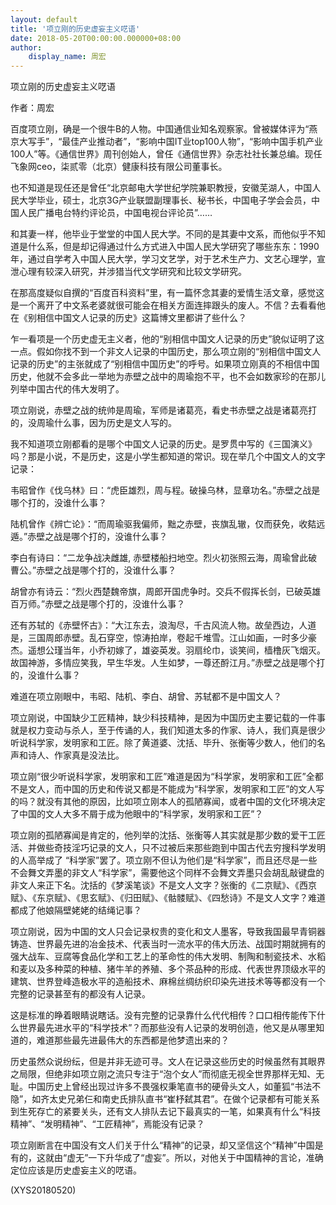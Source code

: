 ```yaml
---
layout: default
title: '项立刚的历史虚妄主义呓语'
date: 2018-05-20T00:00:00.000000+08:00
author:
    display_name: 周宏
---
```


项立刚的历史虚妄主义呓语

作者：周宏

百度项立刚，确是一个很牛B的人物。中国通信业知名观察家。曾被媒体评为“燕京大写手”，“最佳产业推动者”，“影响中国IT业top100人物”，“影响中国手机产业100人”等。《通信世界》周刊创始人，曾任《通信世界》杂志社社长兼总编。现任飞象网ceo，柒贰零（北京）健康科技有限公司董事长。

也不知道是现任还是曾任“北京邮电大学世纪学院兼职教授，安徽芜湖人，中国人民大学毕业，硕士，北京3G产业联盟副理事长、秘书长，中国电子学会会员，中国人民广播电台特约评论员，中国电视台评论员”……

和其妻一样，他毕业于堂堂的中国人民大学。不同的是其妻中文系，而他似乎不知道是什么系，但是却记得通过什么方式进入中国人民大学研究了哪些东东：1990年，通过自学考入中国人民大学，学习文艺学，对于艺术生产力、文艺心理学，宣泄心理有较深入研究，并涉猎当代文学研究和比较文学研究。

在那高度疑似自撰的“百度百科资料”里，有一篇怀念其妻的爱情生活文章，感觉这是一个离开了中文系老婆就很可能会在相关方面连摔跟头的废人。不信？去看看他在《别相信中国文人记录的历史》这篇博文里都讲了些什么？

乍一看项是一个历史虚无主义者，他的“别相信中国文人记录的历史”貌似证明了这一点。假如你找不到一个非文人记录的中国历史，那么项立刚的“别相信中国文人记录的历史”的主张就成了“别相信中国历史”的呼号。如果项立刚真的不相信中国历史，他就不会多此一举地为赤壁之战中的周瑜抱不平，也不会如数家珍的在那儿列举中国古代的伟大发明了。

项立刚说，赤壁之战的统帅是周瑜，军师是诸葛亮，看史书赤壁之战是诸葛亮打的，没周瑜什么事，因为历史是文人写的。

我不知道项立刚都看的是哪个中国文人记录的历史。是罗贯中写的《三国演义》吗？那是小说，不是历史，这是小学生都知道的常识。现在举几个中国文人的文字记录：

韦昭曾作《伐乌林》曰：“虎臣雄烈，周与程。破操乌林，显章功名。”赤壁之战是哪个打的，没谁什么事？

陆机曾作《辨亡论》：“而周瑜驱我偏师，黜之赤壁，丧旗乱辙，仅而获免，收夡远遁。”赤壁之战是哪个打的，没谁什么事？

李白有诗曰：“二龙争战决雌雄, 赤壁楼船扫地空。烈火初张照云海，周瑜曾此破曹公。”赤壁之战是哪个打的，没谁什么事？

胡曾亦有诗云：“烈火西楚魏帝旗，周郎开国虎争时。交兵不假挥长剑，已破英雄百万师。”赤壁之战是哪个打的，没谁什么事？

还有苏轼的《赤壁怀古》：“大江东去，浪淘尽，千古风流人物。故垒西边，人道是，三国周郎赤壁。乱石穿空，惊涛拍岸，卷起千堆雪。江山如画，一时多少豪杰。遥想公瑾当年，小乔初嫁了，雄姿英发。羽扇纶巾，谈笑间，樯橹灰飞烟灭。故国神游，多情应笑我，早生华发。人生如梦，一尊还酹江月。”赤壁之战是哪个打的，没谁什么事？

难道在项立刚眼中，韦昭、陆机、李白、胡曾、苏轼都不是中国文人？

项立刚说，中国缺少工匠精神，缺少科技精神，是因为中国历史主要记载的一件事就是权力变动与杀人，至于传诵的人，我们知道太多的作家、诗人，我们真是很少听说科学家，发明家和工匠。除了黄道婆、沈括、毕升、张衡等少数人，他们的名声和诗人、作家真是没法比。

项立刚“很少听说科学家，发明家和工匠”难道是因为“科学家，发明家和工匠”全都不是文人，而中国的历史和传说又都是不能成为“科学家，发明家和工匠”的文人写的吗？就没有其他的原因，比如项立刚本人的孤陋寡闻，或者中国的文化环境决定了中国的文人大多不屑于成为他眼中的“科学家，发明家和工匠”？

项立刚的孤陋寡闻是肯定的，他列举的沈括、张衡等人其实就是那少数的爱干工匠活、并做些奇技淫巧记录的文人，只不过被后来那些跑到中国古代去穷搜科学发明的人高举成了 “科学家”罢了。项立刚不但认为他们是“科学家”，而且还尽是一些不会舞文弄墨的非文人“科学家”，需要他这个同样不会舞文弄墨只会胡乱敲键盘的非文人来正下名。沈括的《梦溪笔谈》不是文人文字？张衡的《二京赋》、《西京赋》、《东京赋》、《思玄赋》、《归田赋》、《骷髅赋》、《四愁诗》不是文人文字？难道都成了他娘隔壁姥姥的结绳记事？

项立刚说，因为中国的文人只会记录权贵的变化和文人墨客，导致我国最早青铜器铸造、世界最先进的冶金技术、代表当时一流水平的伟大历法、战国时期就拥有的强大战车、豆腐等食品化学和工艺上的革命性的伟大发明、制陶和制瓷技术、水稻和麦以及多种菜的种植、猪牛羊的养殖、多个茶品种的形成、代表世界顶级水平的建筑、世界登峰造极水平的造船技术、麻棉丝绸纺织印染先进技术等等都没有一个完整的记录甚至有的都没有人记录。

这是标准的睁着眼睛说瞎话。没有完整的记录靠什么代代相传？口口相传能传下什么世界最先进水平的“科学技术”？而那些没有人记录的发明创造，他又是从哪里知道的，难道那些最先进最伟大的东西都是他梦遗出来的？

历史虽然众说纷纭，但是并非无迹可寻。文人在记录这些历史的时候虽然有其眼界之局限，但绝非如项立刚之流只专注于“泡个女人”而彻底无视全世界那样无知、无耻。中国历史上曾经出现过许多不畏强权秉笔直书的硬骨头文人，如董狐“书法不隐”，如齐太史兄弟仨和南史氏排队直书“崔杼弑其君”。在做个记录都有可能关系到生死存亡的紧要关头，还有文人排队去记下最真实的一笔，如果真有什么“科技精神”、“发明精神”、“工匠精神”，焉能没有记录？

项立刚断言在中国没有文人们关于什么“精神”的记录，却又坚信这个“精神”中国是有的，这就由“虚无”一下升华成了“虚妄”。所以，对他关于中国精神的言论，准确定位应该是历史虚妄主义的呓语。

(XYS20180520)

